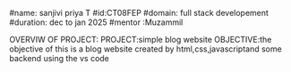 #name: sanjivi priya T
#id:CT08FEP
#domain: full stack developement
#duration: dec to jan 2025
#mentor :Muzammil


OVERVIW OF PROJECT:
PROJECT:simple blog website
OBJECTIVE:the objective of this is a blog website created by html,css,javascriptand some backend using the vs code
